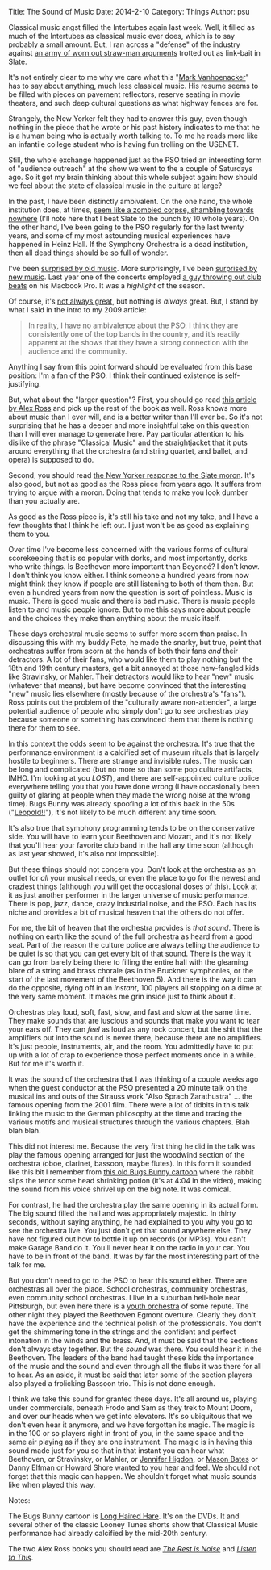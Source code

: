 Title: The Sound of Music
Date: 2014-2-10
Category: Things
Author: psu

Classical music angst filled the Intertubes again last week. Well, it filled as much of the Intertubes as classical music ever does, which is to say probably a small amount. But, I ran across a "defense" of the industry against <a href="http://www.slate.com/articles/arts/culturebox/2014/01/classical_music_sales_decline_is_classical_on_death_s_door.html">an army of worn out straw-man arguments</a> trotted out as link-bait in Slate.

It's not entirely clear to me why we care what this "<a href="http://www.slate.com/authors.mark_vanhoenacker.html">Mark Vanhoenacker</a>" has to say about anything, much less classical music. His resume seems to be filled with pieces on pavement reflectors, reserve seating in movie theaters, and such deep cultural questions as what highway fences are for.

Strangely, the New Yorker felt they had to answer this guy, even though nothing in the piece that he wrote or his past history indicates to me that he is a human being who is actually worth talking to. To me he reads more like an infantile college student who is having fun trolling on the USENET.

Still, the whole exchange happened just as the PSO tried an interesting form of "audience outreach" at the show we went to the a couple of Saturdays ago. So it got my brain thinking about this whole subject again: how should we feel about the state of classical music in the culture at large?

In the past, I have been distinctly ambivalent. On the one hand, the whole institution does, at times, <a href="http://mutable-states.com/classical-music-is-dead-or-at-least-terminal.html">seem like a zombied corpse, shambling towards nowhere</a> (I'll note here that I beat Slate to the punch by 10 whole years). On the other hand, I've been going to the PSO regularly for the last twenty years, and some of my most astounding musical experiences have happened in Heinz Hall. If the Symphony Orchestra is a dead institution, then all dead things should be so full of wonder.

I've been <a href="http://www.tleaves.com/weblog/archives/000555.html">surprised by old music</a>. More surprisingly, I've been <a href="http://www.tleaves.com/weblog/archives/000591.html">surprised by new music</a>. Last year one of the concerts employed <a href="http://www.post-gazette.com/ae/music/2010/02/18/Composer-club-DJ-Mason-Bates-challenges-the-symphonic-norm-with-classical-electonica/stories/201002180461">a guy throwing out club beats</a> on his Macbook Pro. It was a *highlight* of the season.

Of course, it's <a href="http://tleaves.com/wp-archive/2009/02/16/audience-service/index.html">not always great</a>, but nothing is *always* great. But, I stand by what I said in the intro to my 2009 article:

> In reality, I have no ambivalence about the PSO. I think they are consistently one of the top bands in the country, and it’s readily apparent at the shows that they have a strong connection with the audience and the community.

Anything I say from this point forward should be evaluated from this base position: I'm a fan of the PSO. I think their continued existence is self-justifying.

But, what about the "larger question"? First, you should go read <a href="http://www.therestisnoise.com/2004/05/more_to_come_6.html">this article by Alex Ross</a> and pick up the rest of the book as well. Ross knows more about music than I ever will, and is a better writer than I'll ever be. So it's not surprising that he has a deeper and more insightful take on this question than I will ever manage to generate here. Pay particular attention to his dislike of the phrase "Classical Music" and the straightjacket that it puts around everything that the orchestra (and string quartet, and ballet, and opera) is supposed to do. 

Second, you should read <a href="http://www.newyorker.com/online/blogs/culture/2014/01/stop-trying-to-kill-classical-music.html">the New Yorker response to the Slate moron</a>. It's also good, but not as good as the Ross piece from years ago. It suffers from trying to argue with a moron. Doing that tends to make you look dumber than you actually are.

As good as the Ross piece is, it's still his take and not my take, and I have a few thoughts that I think he left out. I just won't be as good as explaining them to you.

Over time I've become less concerned with the various forms of cultural scorekeeping that is so popular with dorks, and most importantly, dorks who write things. Is Beethoven more important than Beyoncé? I don't know. I don't think you know either. I think someone a hundred years from now might think they know if people are still listening to both of them then. But even a hundred years from now the question is sort of pointless. Music is music. There is good music and there is bad music. There is music people listen to and music people ignore. But to me this says more about people and the choices they make than anything about the music itself. 

These days orchestral music seems to suffer more scorn than praise. In discussing this with my buddy Pete, he made the snarky, but true, point that orchestras suffer from scorn at the hands of both their fans *and* their detractors. A lot of their fans, who would like them to play nothing but the 18th and 19th century masters, get a bit annoyed at those new-fangled kids like Stravinsky, or Mahler. Their detractors would like to hear "new" music (whatever that means), but have become convinced that the interesting "new" music lies elsewhere (mostly because of the orchestra's "fans"). Ross points out the problem of the "culturally aware non-attender", a large potential audience of people who simply don't go to see orchestras play because someone or something has convinced them that there is nothing there for them to see.

In this context the odds seem to be against the orchestra. It's true that the performance environment is a calcified set of museum rituals that is largely hostile to beginners. There are strange and invisible rules. The music can be long and complicated (but no more so than some pop culture artifacts, IMHO. I'm looking at you *LOST*), and there are self-appointed culture police everywhere telling you that you have done wrong (I have occasionally been guilty of glaring at people when they made the wrong noise at the wrong time). Bugs Bunny was already spoofing a lot of this back in the 50s ("<a href="http://www.ebaumsworld.com/video/watch/81563951/">Leopold!!</a>"), it's not likely to be much different any time soon.

It's also true that symphony programming tends to be on the conservative side. You will have to learn your Beethoven and Mozart, and it's not likely that you'll hear your favorite club band in the hall any time soon (although as last year showed, it's also not impossible).

But these things should not concern you. Don't look at the orchestra as an outlet for *all* your musical needs, or even the place to go for the newest and craziest things (although you will get the occasional doses of this). Look at it as just another performer in the larger universe of music performance. There is pop, jazz, dance, crazy industrial noise, and the PSO. Each has its niche and provides a bit of musical heaven that the others do not offer. 

For me, the bit of heaven that the orchestra provides is *that sound*. There is nothing on earth like the sound of the full orchestra as heard from a good seat. Part of the reason the culture police are always telling the audience to be quiet is so that you can get every bit of that sound. There is the way it can go from barely being there to filling the entire hall with the gleaming blare of a string and brass chorale (as in the Bruckner symphonies, or the start of the last movement of the Beethoven 5). And there is the way it can do the opposite, dying off in an *instant*, 100 players all stopping on a dime at the very same moment. It makes me grin inside just to think about it.

Orchestras play loud, soft, fast, slow, and fast and slow at the same time. They make sounds that are luscious and sounds that make you want to tear your ears off. They can *feel* as loud as any rock concert, but the shit that the amplifiers put into the sound is never there, because there are no amplifiers. It's just people, instruments, air, and the room. You admittedly have to put up with a lot of crap to experience those perfect moments once in a while. But for me it's worth it.

It was the sound of the orchestra that I was thinking of a couple weeks ago when the guest conductor at the PSO presented a 20 minute talk on the musical ins and outs of the Strauss work "Also Sprach Zarathustra" ... the famous opening from the 2001 film. There were a lot of tidbits in this talk linking the music to the German philosophy at the time and tracing the various motifs and musical structures through the various chapters. Blah blah blah.

This did not interest me. Because the very first thing he did in the talk was play the famous opening arranged for just the woodwind section of the orchestra (oboe, clarinet, bassoon, maybe flutes). In this form it sounded like this bit I remember from <a href="http://www.ebaumsworld.com/video/watch/81563951/">this old Bugs Bunny cartoon</a> where the rabbit slips the tenor some head shrinking potion (it's at 4:04 in the video), making the sound from his voice shrivel up on the big note. It was comical.

For contrast, he had the orchestra play the same opening in its actual form. The big sound filled the hall and was appropriately majestic. In thirty seconds, without saying anything, he had explained to you why you go to see the orchestra live. You just don't get that sound anywhere else. They have not figured out how to bottle it up on records (or MP3s). You can't make Garage Band do it. You'll never hear it on the radio in your car. You have to be in front of the band. It was by far the most interesting part of the talk for me. 

But you don't need to go to the PSO to hear this sound either. There are orchestras all over the place. School orchestras, community orchestras, even community school orchestras. I live in a suburban hell-hole near Pittsburgh, but even here there is a <a href="http://www.pyco.org">youth orchestra</a> of some repute. The other night they played the Beethoven Egmont overture. Clearly they don't have the experience and the technical polish of the professionals. You don't get the shimmering tone in the strings and the confident and perfect intonation in the winds and the brass. And, it must be said that the sections don't always stay together. But the *sound* was there. You could hear it in the Beethoven. The leaders of the band had taught these kids the importance of the music and the sound and even through all the flubs it was there for all to hear. As an aside, it must be said that later some of the section players also played a frolicking Bassoon trio. This is not done enough.

I think we take this sound for granted these days. It's all around us, playing under commercials, beneath Frodo and Sam as they trek to Mount Doom, and over our heads when we get into elevators. It's so ubiquitous that we don't even hear it anymore, and we have forgotten its magic. The magic is in the 100 or so players right in front of you, in the same space and the same air playing as if they are one instrument. The magic is in having this sound made just for you so that in that instant you can hear what Beethoven, or Stravinsky, or Mahler, or <a href="http://jenniferhigdon.com">Jennifer Higdon</a>, or <a href="http://www.masonbates.com">Mason Bates</a> or Danny Elfman or Howard Shore wanted to you hear and feel. We should not forget that this magic can happen. We shouldn't forget what music sounds like when played this way.

Notes:

The Bugs Bunny cartoon is <a href="http://en.wikipedia.org/wiki/Long-Haired_Hare">Long Haired Hare</a>. It's on the DVDs. It and several other of the classic Looney Tunes shorts show that Classical Music performance had already calcified by the mid-20th century.

The two Alex Ross books you should read are <a href="https://itunes.apple.com/us/book/the-rest-is-noise/id386012977?mt=11">*The Rest is Noise*</a> and <a href="https://itunes.apple.com/us/book/the-rest-is-noise/id386012977?mt=11">*Listen to This*</a>.